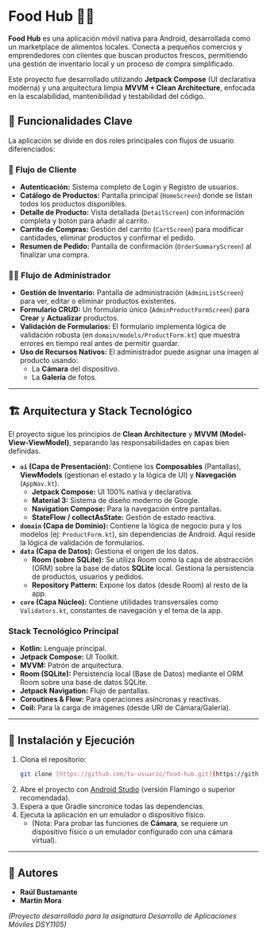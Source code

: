 # Food Hub 🛒🥑

**Food Hub** es una aplicación móvil nativa para Android, desarrollada como un marketplace de alimentos locales. Conecta a pequeños comercios y emprendedores con clientes que buscan productos frescos, permitiendo una gestión de inventario local y un proceso de compra simplificado.

Este proyecto fue desarrollado utilizando **Jetpack Compose** (UI declarativa moderna) y una arquitectura limpia **MVVM + Clean Architecture**, enfocada en la escalabilidad, mantenibilidad y testabilidad del código.

## 🌟 Funcionalidades Clave

La aplicación se divide en dos roles principales con flujos de usuario diferenciados:

### 👤 Flujo de Cliente
* **Autenticación:** Sistema completo de Login y Registro de usuarios.
* **Catálogo de Productos:** Pantalla principal (`HomeScreen`) donde se listan todos los productos disponibles.
* **Detalle de Producto:** Vista detallada (`DetailScreen`) con información completa y botón para añadir al carrito.
* **Carrito de Compras:** Gestión del carrito (`CartScreen`) para modificar cantidades, eliminar productos y confirmar el pedido.
* **Resumen de Pedido:** Pantalla de confirmación (`OrderSummaryScreen`) al finalizar una compra.

### 👨‍💼 Flujo de Administrador
* **Gestión de Inventario:** Pantalla de administración (`AdminListScreen`) para ver, editar o eliminar productos existentes.
* **Formulario CRUD:** Un formulario único (`AdminProductFormScreen`) para **Crear** y **Actualizar** productos.
* **Validación de Formularios:** El formulario implementa lógica de validación robusta (en `domain/models/ProductForm.kt`) que muestra errores en tiempo real antes de permitir guardar.
* **Uso de Recursos Nativos:** El administrador puede asignar una imagen al producto usando:
    * La **Cámara** del dispositivo.
    * La **Galería** de fotos.

---

## 🏗️ Arquitectura y Stack Tecnológico

El proyecto sigue los principios de **Clean Architecture** y **MVVM (Model-View-ViewModel)**, separando las responsabilidades en capas bien definidas.

* **`ui` (Capa de Presentación):** Contiene los **Composables** (Pantallas), **ViewModels** (gestionan el estado y la lógica de UI) y **Navegación** (`AppNav.kt`).
    * **Jetpack Compose:** UI 100% nativa y declarativa.
    * **Material 3:** Sistema de diseño moderno de Google.
    * **Navigation Compose:** Para la navegación entre pantallas.
    * **StateFlow / collectAsState:** Gestión de estado reactiva.
* **`domain` (Capa de Dominio):** Contiene la lógica de negocio pura y los modelos (ej: `ProductForm.kt`), sin dependencias de Android. Aquí reside la lógica de validación de formularios.
* **`data` (Capa de Datos):** Gestiona el origen de los datos.
    * **Room (sobre SQLite):** Se utiliza Room como la capa de abstracción (ORM) sobre la base de datos **SQLite** local. Gestiona la persistencia de productos, usuarios y pedidos.
    * **Repository Pattern:** Expone los datos (desde Room) al resto de la app.
* **`core` (Capa Núcleo):** Contiene utilidades transversales como `Validators.kt`, constantes de navegación y el tema de la app.

### Stack Tecnológico Principal
* **Kotlin:** Lenguaje principal.
* **Jetpack Compose:** UI Toolkit.
* **MVVM:** Patrón de arquitectura.
* **Room (SQLite):** Persistencia local (Base de Datos) mediante el ORM Room sobre una base de datos SQLite.
* **Jetpack Navigation:** Flujo de pantallas.
* **Coroutines & Flow:** Para operaciones asíncronas y reactivas.
* **Coil:** Para la carga de imágenes (desde URI de Cámara/Galería).

---

## 🚀 Instalación y Ejecución

1.  Clona el repositorio:
    ```bash
    git clone [https://github.com/tu-usuario/food-hub.git](https://github.com/tu-usuario/food-hub.git)
    ```
2.  Abre el proyecto con [Android Studio](https://developer.android.com/studio) (versión Flamingo o superior recomendada).
3.  Espera a que Gradle sincronice todas las dependencias.
4.  Ejecuta la aplicación en un emulador o dispositivo físico.
    * (Nota: Para probar las funciones de **Cámara**, se requiere un dispositivo físico o un emulador configurado con una cámara virtual).

---

## 👥 Autores

* **Raúl Bustamante**
* **Martín Mora**

*(Proyecto desarrollado para la asignatura Desarrollo de Aplicaciones Móviles DSY1105)*